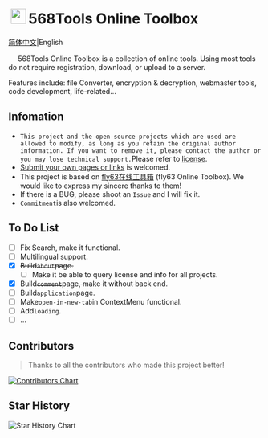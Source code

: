 # <img height="30" style="margin: -3px 5px;" src="https://Tools.PJ568.eu.org/img/icon.svg"/>568Tools Online Toolbox

[简体中文](./README.md)|English

<img height="15" src="https://tools.PJ568.eu.org/img/icon.svg"/> 568Tools Online Toolbox is a collection of online tools. Using most tools do not require registration, download, or upload to a server.

Features include: file Converter, encryption & decryption, webmaster tools, code development, life-related...

## Infomation

* `This project and the open source projects which are used are allowed to modify, as long as you retain the original author information. If you want to remove it, please contact the author or you may lose technical support.`Please refer to [license](https://Tools.PJ568.eu.org/about/#1).
* [Submit your own pages or links](https://Tools.PJ568.eu.org/application) is welcomed.
* This project is based on [fly63在线工具箱](https://github.com/mydearcc/tools) (fly63 Online Toolbox). We would like to express my sincere thanks to them!
* If there is a BUG, please shoot an `Issue` and I will fix it.
* `Commitment`is also welcomed.

## To Do List
- [ ] Fix Search, make it functional.
- [ ] Multilingual support.
- [X] ~~Build`about`page.~~
  - [ ] Make it be able to query license and info for all projects.
- [X] ~~Build`comment`page, make it without back end.~~
- [ ] Build`application`page.
- [ ] Make`open-in-new-tab`in ContextMenu functional.
- [ ] Add`loading`.
- [ ] ...

## Contributors

> Thanks to all the contributors who made this project better!

[![Contributors Chart](https://contrib.rocks/image?repo=PJ-568/568tools)](https://github.com/PJ-568/568tools/graphs/contributors)

## Star History

![Star History Chart](https://api.star-history.com/svg?repos=PJ-568/568tools&type=Date)
